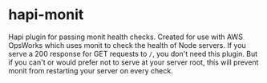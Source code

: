 hapi-monit
==========

Hapi plugin for passing monit health checks. Created for use with AWS OpsWorks which uses monit to check the health of Node servers. If you serve a 200 response for GET requests to `/`, you don't need this plugin. But if you can't or would prefer not to serve at your server root, this will prevent monit from restarting your server on every check. 
